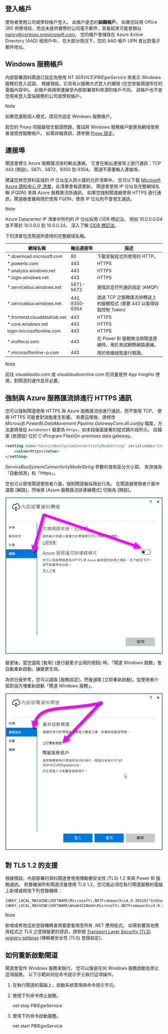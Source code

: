 ## <a name="sign-in-account"></a>登入帳戶

使用者使用公司或學校帳戶登入。 此帳戶是您的**組織帳戶**。 如果您註冊 Office 365 供應項目，而且未提供實際的公司電子郵件，其看起來可能會類似 nancy@contoso.onmicrosoft.com。 您的帳戶會儲存在 Azure Active Directory (AAD) 租用戶中。 在大部分情況下，您的 AAD 帳戶 UPN 會比對電子郵件地址。

## <a name="windows-service-account"></a>Windows 服務帳戶

內部部署資料閘道已設定為使用 *NT SERVICE\PBIEgwService* 來表示 Windows 服務的登入認證。 根據預設，它具有以服務方式登入的權限 (在您安裝閘道所在的電腦內容中)。 此帳戶與用來連線至內部部署資料來源的帳戶不同。 該帳戶也不是您用來登入雲端服務的公司或學校帳戶。

> [!NOTE]
> 如果您選取個人模式，請另外設定 Windows 服務帳戶。

若您的 Proxy 伺服器發生驗證問題，嘗試將 Windows 服務帳戶變更為網域使用者或受控服務帳戶。 如需詳細資訊，請參閱 [Proxy 設定](../service-gateway-proxy.md#changing-the-gateway-service-account-to-a-domain-user)。

## <a name="ports"></a>連接埠

閘道會建立 Azure 服務匯流排的輸出連線。 它會在輸出連接埠上進行通訊：TCP 443 (預設)、5671、5672、9350 到 9354。  閘道不需要輸入連接埠。

建議您將您資料區域的 IP 位址加入防火牆的允許清單中。 您可以下載 [Microsoft Azure 資料中心 IP 清單](https://www.microsoft.com/download/details.aspx?id=41653)，此清單會每週更新。 閘道會使用 IP 位址及完整網域名稱 (FQDN) 來與 Azure 服務匯流排通訊。 如果您強制閘道器使用 HTTPS 進行通訊，閘道器會嚴格限於使用 FQDN，使用 IP 位址則不會發生通訊。

> [!NOTE]
> Azure Datacenter IP 清單中所列的 IP 位址採用 CIDR 標記法。 例如 10.0.0.0/24 並不等於 10.0.0.0 到 10.0.0.24。 深入了解 [CIDR 標記法](http://whatismyipaddress.com/cidr)。

下列清單包含閘道所使用的完整網域名稱。

| 網域名稱 | 輸出連接埠 | 描述 |
| --- | --- | --- |
| *.download.microsoft.com |80 |下載安裝程式所使用的 HTTP。 |
| *.powerbi.com |443 |HTTPS |
| *.analysis.windows.net |443 |HTTPS |
| *.login.windows.net |443 |HTTPS |
| *.servicebus.windows.net |5671-5672 |進階訊息佇列通訊協定 (AMQP) |
| *.servicebus.windows.net |443, 9350-9354 |透過 TCP 之服務匯流排轉送上的接聽程式 (需要 443 以取得存取控制 Token) |
| *.frontend.clouddatahub.net |443 |HTTPS |
| *.core.windows.net |443 |HTTPS |
| login.microsoftonline.com |443 |HTTPS |
| *.msftncsi.com |443 |在 Power BI 服務無法與閘道連線時，用於測試網際網路連線。 |
| *.microsoftonline-p.com |443 |用於依據組態進行驗證。 |

> [!NOTE]
> 前往 visualstudio.com 或 visualstudioonline.com 的流量是供 App Insights 使用，對閘道的運作並非必要。

## <a name="forcing-https-communication-with-azure-service-bus"></a>強制與 Azure 服務匯流排進行 HTTPS 通訊

您可以強制閘道使用 HTTPS 與 Azure 服務匯流排進行通訊，而不使用 TCP。 使用 HTTPS 可能會對效能產生影響。 若要這樣做，請修改 *Microsoft.PowerBI.DataMovement.Pipeline.GatewayCore.dll.config* 檔案，方法是將值從 `AutoDetect` 變更為 `Https`，如本段後面接著的程式碼片段所示。 該檔案 (依預設) 位於 C:\Program Files\On-premises data gateway。

```xml
<setting name="ServiceBusSystemConnectivityModeString" serializeAs="String">
    <value>Https</value>
</setting>
```

*ServiceBusSystemConnectivityModeString* 參數的值有區分大小寫。 有效值為「自動偵測」和「Https」。

您也可以使用閘道使用者介面，強制閘道器採用此行為。 在閘道器使用者介面中選取 [網路]，然後將 [Azure 服務匯流排連線模式] 切換為 [開啟]。

![](./media/gateway-onprem-accounts-ports-more/gw-onprem_01.png)

變更後，當您選取 [套用] \(進行變更才出現的按鈕) 時，「閘道 Windows 服務」會自動重新啟動，讓變更生效。

為供日後參考，您可以選取 [服務設定]，然後選取 [立即重新啟動]，從使用者介面對話方塊重新啟動「閘道 Windows 服務」。

![](./media/gateway-onprem-accounts-ports-more/gw-onprem_02.png)

## <a name="support-for-tls-12"></a>對 TLS 1.2 的支援

根據預設，內部部署的資料閘道會使用傳輸層安全性 (TLS) 1.2 來與 Power BI 服務通訊。 若要確保所有閘道流量使用 TLS 1.2，您可能必須在執行閘道服務的電腦上新增或修改下列登錄機碼：

```
[HKEY_LOCAL_MACHINE\SOFTWARE\Microsoft\.NETFramework\v4.0.30319]"SchUseStrongCrypto"=dword:00000001
[HKEY_LOCAL_MACHINE\SOFTWARE\Wow6432Node\Microsoft\.NETFramework\v4.0.30319]"SchUseStrongCrypto"=dword:00000001
```

> [!NOTE]
> 新增或修改這些登錄機碼會將變更套用至所有 .NET 應用程式。 如需影響其他應用程式之 TLS 之登錄變更的資訊，請參閱 [Transport Layer Security (TLS) registry settings](https://docs.microsoft.com/windows-server/security/tls/tls-registry-settings) (傳輸層安全性 (TLS) 登錄設定)。

## <a name="how-to-restart-the-gateway"></a>如何重新啟動閘道

閘道會當作 Windows 服務來執行。 您可以像是任何 Windows 服務啟動及停止這項服務。 以下示範如何從命令提示字元執行這項操作。

1. 在執行閘道的電腦上，啟動系統管理員命令提示字元。
2. 使用下列命令停止服務。
   
   net stop PBIEgwService
3. 使用下列命令啟動服務。
   
   net start PBIEgwService

